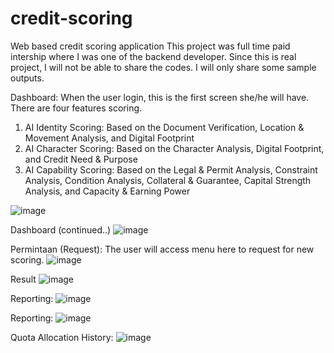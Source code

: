 # credit-scoring
Web based credit scoring application
This project was full time paid intership where I was one of the backend developer.
Since this is real project, I will not be able to share the codes. I will only share some sample outputs.

Dashboard: When the user login, this is the first screen she/he will have. There are four features scoring.
1) AI Identity Scoring: Based on the Document Verification, Location & Movement Analysis, and Digital Footprint
2) AI Character Scoring: Based on the Character Analysis, Digital Footprint, and Credit Need & Purpose
3) AI Capability Scoring: Based on the Legal & Permit Analysis, Constraint Analysis, Condition Analysis, Collateral & Guarantee, Capital Strength Analysis, and Capacity & Earning Power
   
![image](https://github.com/mahdiwf/credit-scoring/assets/163992115/52ebc5a1-8564-48ef-9f4f-01f438615439)

Dashboard (continued..)
![image](https://github.com/mahdiwf/credit-scoring/assets/163992115/86f99ae1-a8a4-49ed-a760-74cbc7c78171)

Permintaan (Request): The user will access menu here to request for new scoring.
![image](https://github.com/mahdiwf/credit-scoring/assets/163992115/9b59c1d6-edd0-4d89-969b-fbcbfce27a2a)

Result
![image](https://github.com/mahdiwf/credit-scoring/assets/163992115/c463cb50-9ca2-49b3-873a-dc1cac999670)

Reporting:
![image](https://github.com/mahdiwf/credit-scoring/assets/163992115/6ef61e0f-7ffe-4030-a8e4-c98f9475caea)

Reporting:
![image](https://github.com/mahdiwf/credit-scoring/assets/163992115/7816bc71-0a8c-4091-9b74-2cbbe808eb8a)

Quota Allocation History:
![image](https://github.com/mahdiwf/credit-scoring/assets/163992115/f8691365-83b1-4437-9aa6-aa0cf3c19c65)

